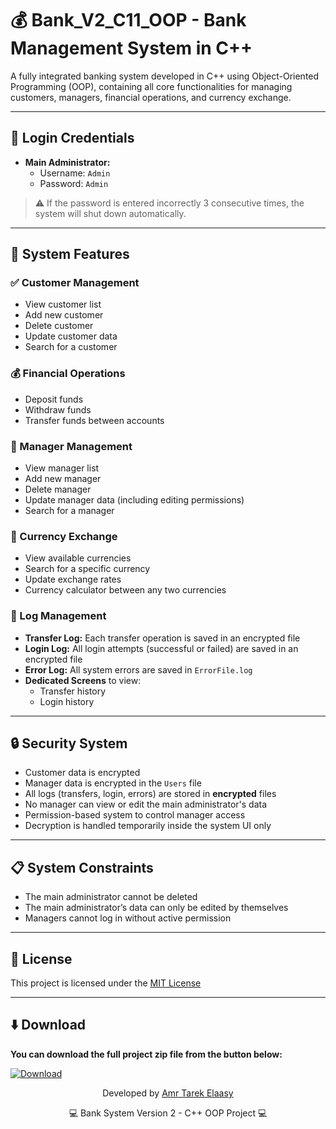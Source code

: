 # 💰 Bank_V2_C11_OOP - Bank Management System in C++

A fully integrated banking system developed in C++ using Object-Oriented Programming (OOP), containing all core functionalities for managing customers, managers, financial operations, and currency exchange.

---

## 🔐 Login Credentials

- **Main Administrator:**
  - Username: `Admin`
  - Password: `Admin`

> ⚠️ If the password is entered incorrectly 3 consecutive times, the system will shut down automatically.

---

## 🌟 System Features

### ✅ Customer Management
- View customer list  
- Add new customer  
- Delete customer  
- Update customer data  
- Search for a customer  

### 💰 Financial Operations
- Deposit funds  
- Withdraw funds  
- Transfer funds between accounts  

### 👥 Manager Management
- View manager list  
- Add new manager  
- Delete manager  
- Update manager data (including editing permissions)  
- Search for a manager  

### 💱 Currency Exchange
- View available currencies  
- Search for a specific currency  
- Update exchange rates  
- Currency calculator between any two currencies  

### 🧾 Log Management
- **Transfer Log:** Each transfer operation is saved in an encrypted file  
- **Login Log:** All login attempts (successful or failed) are saved in an encrypted file  
- **Error Log:** All system errors are saved in `ErrorFile.log`  
- **Dedicated Screens** to view:
  - Transfer history  
  - Login history  

---

## 🔒 Security System

- Customer data is encrypted  
- Manager data is encrypted in the `Users` file  
- All logs (transfers, login, errors) are stored in **encrypted** files  
- No manager can view or edit the main administrator's data  
- Permission-based system to control manager access  
- Decryption is handled temporarily inside the system UI only  

---

## 📋 System Constraints

- The main administrator cannot be deleted  
- The main administrator’s data can only be edited by themselves  
- Managers cannot log in without active permission  

---

## 📄 License

This project is licensed under the [MIT License](LICENSE)

---
## ⬇️ Download

**You can download the full project zip file from the button below:**

[![Download](https://img.shields.io/badge/Download%20BankSystem--V2.zip-blue?style=for-the-badge&logo=github)](https://github.com/AmrTarekElaasy/Bank_V2_C11_OOP/raw/master/BankSystem_V2.zip)

<div align="center">
  <p>Developed by <a href="https://github.com/AmrTarekElaasy">Amr Tarek Elaasy</a></p>
  <p>💻 Bank System Version 2 - C++ OOP Project 💻</p>
</div>
